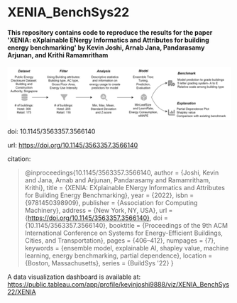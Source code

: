 # XENIA_BenchSys22

#### This repository contains code to reproduce the results for the paper 'XENIA: eXplainable ENergy Informatics and Attributes for building energy benchmarking' by Kevin Joshi, Arnab Jana, Pandarasamy Arjunan, and Krithi Ramamritham


![XENIA](/figures/xenia_teaser_2.png)


doi: 10.1145/3563357.3566140

url: https://doi.org/10.1145/3563357.3566140

citation:

> @inproceedings{10.1145/3563357.3566140,
author = {Joshi, Kevin and Jana, Arnab and Arjunan, Pandarasamy and Ramamritham, Krithi},
title = {XENIA: EXplainable ENergy Informatics and Attributes for Building Energy Benchmarking},
year = {2022},
isbn = {9781450398909},
publisher = {Association for Computing Machinery},
address = {New York, NY, USA},
url = {https://doi.org/10.1145/3563357.3566140},
doi = {10.1145/3563357.3566140},
booktitle = {Proceedings of the 9th ACM International Conference on Systems for Energy-Efficient Buildings, Cities, and Transportation},
pages = {406–412},
numpages = {7},
keywords = {ensemble model, explainable AI, shapley value, machine learning, energy benchmarking, partial dependence},
location = {Boston, Massachusetts},
series = {BuildSys '22}
}

A data visualization dashboard is available at: <https://public.tableau.com/app/profile/kevinjoshi9888/viz/XENIA_BenchSys22/XENIA>
